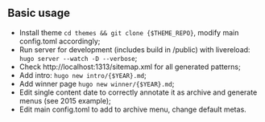 ## Basic usage

* Install theme `cd themes && git clone {$THEME_REPO}`, modify main config.toml accordingly; 
* Run server for development (includes build in /public) with livereload: `hugo server --watch -D --verbose`;
* Check http://localhost:1313/sitemap.xml for all generated patterns;
* Add intro: `hugo new intro/{$YEAR}.md`;
* Add winner page `hugo new winner/{$YEAR}.md`;
* Edit single content date to correctly annotate it as archive and generate menus (see 2015 example);
* Edit main config.toml to add to archive menu, change default metas.
